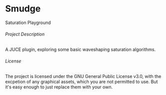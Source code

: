 # Smudge
 Saturation Playground
 
###### Project Description
A JUCE plugin, exploring some basic waveshaping saturation algorithms.

###### License
The project is licensed under the GNU General Public License v3.0, with the excpetion of any graphical assets, which you are not permitted to use. But it's easy enough to just replace them with your own.
